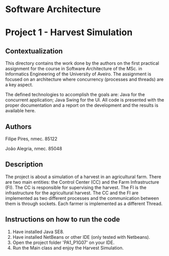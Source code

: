 # Software Architecture
# Project 1 - Harvest Simulation

## Contextualization

This directory contains the work done by the authors on the first practical assignment for the course in Software Architecture of the MSc. in Informatics Engineering of the University of Aveiro.
The assignment is focused on an architecture where concurrency (processes and threads) are a key aspect.

The defined technologies to accomplish the goals are: Java for the concurrent application; Java Swing for the UI.
All code is presented with the proper documentation and a report on the development and the results is available here.

## Authors

Filipe Pires, nmec. 85122

João Alegria, nmec. 85048

## Description

The project is about a simulation of a harvest in an agricultural farm.
There are two main entities: the Control Center (CC) and the Farm Infrastructure (FI). 
The CC is responsible for supervising the harvest.
The FI is the infrastructure for the agricultural harvest.
The CC and the FI are implemented as two different processes and the communication between them is through sockets.
Each farmer is implemented as a different Thread.

## Instructions on how to run the code

1. Have installed Java SE8.
2. Have installed NetBeans or other IDE (only tested with Netbeans).
3. Open the project folder 'PA1_P1G07' on your IDE.
4. Run the Main class and enjoy the Harvest Simulation.
